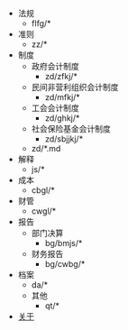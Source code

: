   - 法规
    - flfg/*
  - 准则
    - zz/*
  - 制度
      - 政府会计制度
        - zd/zfkj/*
      - 民间非营利组织会计制度
        - zd/mfkj/*
      - 工会会计制度
        - zd/ghkj/*
      - 社会保险基金会计制度
        - zd/sbjjkj/*
    - zd/*.md
  - 解释
    - js/*
  - 成本
    - cbgl/*
  - 财管
    - cwgl/*
  - 报告
      - 部门决算
        - bg/bmjs/*
      - 财务报告
        - bg/cwbg/*
- 档案
    - da/*
  - 其他
    - qt/*
- [关于](README.md)

